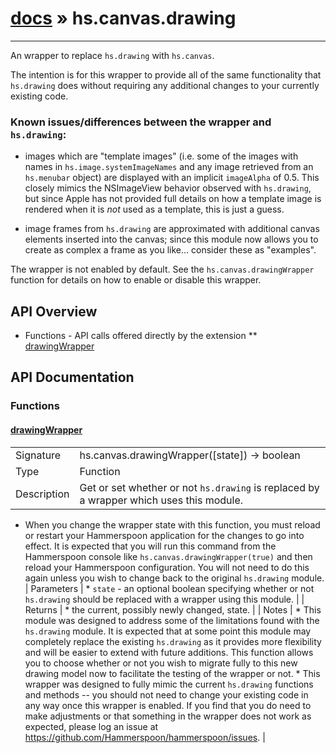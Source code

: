 # [docs](index.md) » hs.canvas.drawing
---

An wrapper to replace `hs.drawing` with `hs.canvas`.

The intention is for this wrapper to provide all of the same functionality that `hs.drawing` does without requiring any additional changes to your currently existing code.

### Known issues/differences between the wrapper and `hs.drawing`:

 * images which are "template images" (i.e. some of the images with names in `hs.image.systemImageNames` and any image retrieved from an `hs.menubar` object) are displayed with an implicit `imageAlpha` of 0.5.  This closely mimics the NSImageView behavior observed with `hs.drawing`, but since Apple has not provided full details on how a template image is rendered when it is *not* used as a template, this is just a guess.

 * image frames from `hs.drawing` are approximated with additional canvas elements inserted into the canvas; since this module now allows you to create as complex a frame as you like... consider these as "examples".

The wrapper is not enabled by default.  See the `hs.canvas.drawingWrapper` function for details on how to enable or disable this wrapper.

## API Overview
* Functions - API calls offered directly by the extension
** [drawingWrapper](#drawingWrapper)

## API Documentation

### Functions

#### [drawingWrapper](#drawingWrapper)
| | |
|-|-|
| Signature   | hs.canvas.drawingWrapper([state]) -> boolean  |
| Type        | Function |
| Description | Get or set whether or not `hs.drawing` is replaced by a wrapper which uses this module. |
   * When you change the wrapper state with this function, you must reload or restart your Hammerspoon application for the changes to go into effect.  It is expected that you will run this command from the Hammerspoon console like `hs.canvas.drawingWrapper(true)` and then reload your Hammerspoon configuration.  You will not need to do this again unless you wish to change back to the original `hs.drawing` module.
| Parameters |  * `state` - an optional boolean specifying whether or not `hs.drawing` should be replaced with a wrapper using this module. | | Returns |  * the current, possibly newly changed, state. | | Notes |  * This module was designed to address some of the limitations found with the `hs.drawing` module.  It is expected that at some point this module may completely replace the existing `hs.drawing` as it provides more flexibility and will be easier to extend with future additions. This function allows you to choose whether or not you wish to migrate fully to this new drawing model now to facilitate the testing of the wrapper or not. * This wrapper was designed to fully mimic the current `hs.drawing` functions and methods -- you should not need to change your existing code in any way once this wrapper is enabled.  If you find that you do need to make adjustments or that something in the wrapper does not work as expected, please log an issue at https://github.com/Hammerspoon/hammerspoon/issues. | 